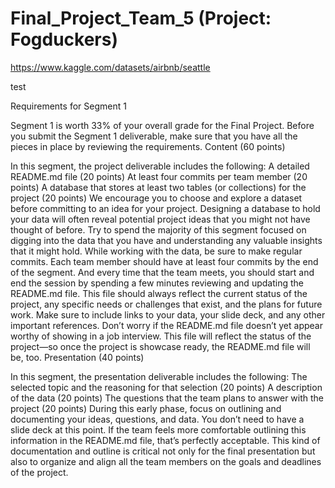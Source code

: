 # Final_Project_Team_5 (Project: Fogduckers) 

https://www.kaggle.com/datasets/airbnb/seattle

test

Requirements for Segment 1

Segment 1 is worth 33% of your overall grade for the Final Project.
Before you submit the Segment 1 deliverable, make sure that you have all the pieces in place by reviewing the requirements.
Content (60 points)

In this segment, the project deliverable includes the following:
A detailed README.md file (20 points)
At least four commits per team member (20 points)
A database that stores at least two tables (or collections) for the project (20 points)
We encourage you to choose and explore a dataset before committing to an idea for your project. Designing a database to hold your data will often reveal potential project ideas that you might not have thought of before. Try to spend the majority of this segment focused on digging into the data that you have and understanding any valuable insights that it might hold.
While working with the data, be sure to make regular commits. Each team member should have at least four commits by the end of the segment. And every time that the team meets, you should start and end the session by spending a few minutes reviewing and updating the README.md file. This file should always reflect the current status of the project, any specific needs or challenges that exist, and the plans for future work. Make sure to include links to your data, your slide deck, and any other important references. Don’t worry if the README.md file doesn’t yet appear worthy of showing in a job interview. This file will reflect the status of the project—so once the project is showcase ready, the README.md file will be, too.
Presentation (40 points)

In this segment, the presentation deliverable includes the following:
The selected topic and the reasoning for that selection (20 points)
A description of the data (20 points)
The questions that the team plans to answer with the project (20 points)
During this early phase, focus on outlining and documenting your ideas, questions, and data. You don’t need to have a slide deck at this point. If the team feels more comfortable outlining this information in the README.md file, that’s perfectly acceptable. This kind of documentation and outline is critical not only for the final presentation but also to organize and align all the team members on the goals and deadlines of the project.
